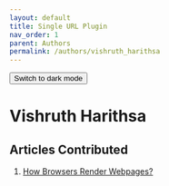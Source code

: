 ```yaml
---
layout: default
title: Single URL Plugin
nav_order: 1
parent: Authors
permalink: /authors/vishruth_harithsa
---
```

<button class="btn js-toggle-dark-mode">Switch to dark mode</button>

<script>
const toggleDarkMode = document.querySelector('.js-toggle-dark-mode');

jtd.addEvent(toggleDarkMode, 'click', function(){
  if (jtd.getTheme() === 'dark') {
    jtd.setTheme('light');
    toggleDarkMode.textContent = 'Switch to dark mode';
  } else {
    jtd.setTheme('dark');
    toggleDarkMode.textContent = 'Return to the light side';
  }
});
</script>

# Vishruth Harithsa
## Articles Contributed
1. [How Browsers Render Webpages?](https://dt-transform.com/docs/blog/internet_communication/rendering_webpages)